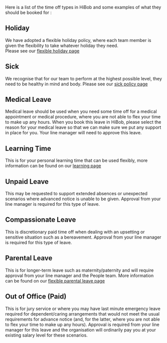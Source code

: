Here is a list of the time off types in HiBob and some examples of what they should be booked for :

## Holiday 
We have adopted a flexible holiday policy, where each team member is given the flexibility to take whatever holiday they need.  
Please see our [flexible holiday page](https://github.com/madetech/handbook/blob/main/benefits/flexible_holiday.md)

## Sick 
We recognise that for our team to perform at the highest possible level, they need to be healthy in mind and body. 
Please see our [sick policy page](https://github.com/madetech/handbook/blob/main/guides/welfare/sick_leave.md)

## Medical Leave 
Medical leave should be used when you need some time off for a medical appointment or medical procedure, where you are not able to flex your time to make up any hours.  When you book this leave in HiBob, please select the reason for your medical leave so that we can make sure we put any support in place for you. Your line manager will need to approve this leave.

## Learning Time 
This is for your personal learning time that can be used flexibly, more information can be found on our [learning page](https://github.com/madetech/handbook/blob/main/guides/learning/README.md)

## Unpaid Leave 
This may be requested to support extended absences or unexpected scenarios where advanced notice is unable to be given. Approval from your line manager is required for this type of leave.

## Compassionate Leave 
This is discretionary paid time off when dealing with an upsetting or sensitive situation such as a bereavement.  Approval from your line manager is required for this type of leave.

## Parental Leave 
This is for longer-term leave such as maternity/paternity and will require approval from your line manager and the People team. 
More information can be found on our [flexible parental leave page](https://github.com/madetech/handbook/blob/main/guides/welfare/parental_leave.md)

## Out of Office (Paid) 
This is for jury service or where you may have last minute emergency leave required for dependent/caring arrangements that would not meet the usual requirements for advance notice (and, for the latter, where you are not able to flex your time to make up any hours).  Approval is required from your line manager for this leave and the organisation will ordinarily pay you at your existing salary level for these scenarios.
